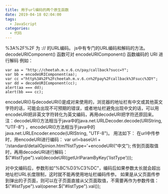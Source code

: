 ```yaml
---
title: 用于url编码的两个原生函数
date: 2019-04-18 02:04:00
tags:
  - JavaScript
categories:
  - 代码
---
```

%3A%2F%2F  为 :// 的URL编码。
js中有专门的URL编码和解码的方法。
decodeURIComponent() 函数可对 encodeURIComponent() 函数编码的 URI 进行解码
例如：
```
var aa = "http://cheetah.m.v.6.cn/pay/callback?succ=Y";
var bb = encodeURIComponent(aa);
var cc ="http%3A%2F%2Fcheetah.m.v.6.cn%2Fpay%2Fcallback%3Fsucc%3DY";
var dd = decodeURIComponent(cc);
alert(aa === dd);
alert(bb === cc);
```
encodeURI()与decodeURI()是成对来使用的，浏览器的地址栏有中文或其他英文字符的话，可能会出现不可预期的错误，或者地址栏避免出现中文的话，可以用encodeURI把非英文字符转化为英文编码，再用decodeURI把字符还原回来。
注：decodeURI()方法相当于java中的java.net.URLDecoder.decode(URIString, "UTF-8") ，encodeURI()方法相当于java中的java.net.URLEncoder.encode(URIString, "UTF-8")。
用法如下：
在url中传参时，用encodeURI进行编码：
var url=baseUrl + '/standard/detailOpinion.html?listType='+encodeURI(“中文");
传到页面取值时，再用decodeURl进行解码：
$("#listType").val(decodeURI(getUrlParamByKey('listType')));
 
对中文编码后，参数形如“%BC%D3%C3%DC"，编码后如果参数太长就会超出地址栏URL长度限制，这时就不能再使用地址栏编码传参。
如果是从父页面传参到弹出的子页面，则可以在子页面直接从父页面取值，不需要再作为参数传值：
$("#listType").val(opener.$("#listType").val());
